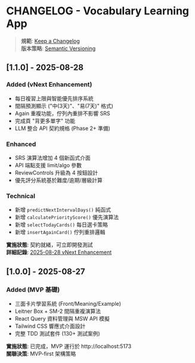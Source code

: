 # CHANGELOG - Vocabulary Learning App

> **規範**: [Keep a Changelog](https://keepachangelog.com/en/1.0.0/)  
> **版本策略**: [Semantic Versioning](https://semver.org/)

## [1.1.0] - 2025-08-28

### Added (vNext Enhancement)
- 每日複習上限與智能優先排序系統
- 間隔預測顯示 ("中(3天)"、"易(7天)" 格式)
- Again 重複功能，佇列內重排不影響 SRS
- 完成頁 "背更多單字" 功能
- LLM 整合 API 契約規格 (Phase 2+ 準備)

### Enhanced  
- SRS 演算法增加 4 個新函式介面
- API 端點支援 limit/algo 參數
- ReviewControls 升級為 4 按鈕設計
- 優先評分系統基於難度/逾期/層級計算

### Technical
- 新增 `predictNextIntervalDays()` 純函式
- 新增 `calculatePriorityScore()` 優先演算法
- 新增 `selectTodayCards()` 每日選卡策略
- 新增 `insertAgainCard()` 佇列重排邏輯

**實施狀態**: 契約就緒，可立即開發測試  
**詳細記錄**: [2025-08-28 vNext Enhancement](updates/2025-08-28-vnext-enhancement.md)

## [1.0.0] - 2025-08-27

### Added (MVP 基礎)
- 三面卡片學習系統 (Front/Meaning/Example)
- Leitner Box + SM-2 間隔重複演算法  
- React Query 資料管理與 MSW API 模擬
- Tailwind CSS 響應式介面設計
- 完整 TDD 測試套件 (130+ 測試案例)

**實施狀態**: 已完成，MVP 運行於 http://localhost:5173  
**關聯決策**: MVP-first 架構策略